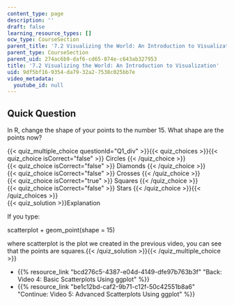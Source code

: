 ```yaml
---
content_type: page
description: ''
draft: false
learning_resource_types: []
ocw_type: CourseSection
parent_title: '7.2 Visualizing the World: An Introduction to Visualization'
parent_type: CourseSection
parent_uid: 274ac6b9-daf6-cd65-874e-c643ab327953
title: '7.2 Visualizing the World: An Introduction to Visualization'
uid: 9df5bf16-9354-da79-32a2-7538c025bb7e
video_metadata:
  youtube_id: null
---
```

## Quick Question

In R, change the shape of your points to the number 15. What shape are the points now?

{{< quiz_multiple_choice questionId="Q1_div" >}}{{< quiz_choices >}}{{< quiz_choice isCorrect="false" >}} Circles {{< /quiz_choice >}}  
{{< quiz_choice isCorrect="false" >}} Diamonds {{< /quiz_choice >}}  
{{< quiz_choice isCorrect="false" >}} Crosses {{< /quiz_choice >}}  
{{< quiz_choice isCorrect="true" >}} Squares {{< /quiz_choice >}}  
{{< quiz_choice isCorrect="false" >}} Stars {{< /quiz_choice >}}{{< /quiz_choices >}}  
{{< quiz_solution >}}Explanation

If you type:

scatterplot + geom\_point(shape = 15)

where scatterplot is the plot we created in the previous video, you can see that the points are squares.{{< /quiz_solution >}}{{< /quiz_multiple_choice >}}

- {{% resource_link "bcd276c5-4387-e04d-4149-dfe97b763b3f" "Back: Video 4: Basic Scatterplots Using ggplot" %}}
- {{% resource_link "be1c12bd-caf2-9b71-c12f-50c42551b8a6" "Continue: Video 5: Advanced Scatterplots Using ggplot" %}}